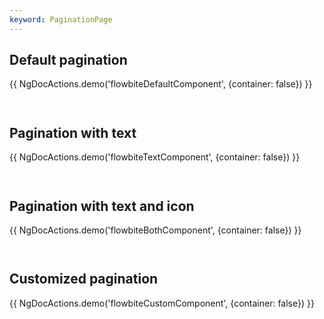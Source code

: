 ```yaml
---
keyword: PaginationPage
---
```


## Default pagination

{{ NgDocActions.demo('flowbiteDefaultComponent', {container: false}) }}

```angular-html file="./_default.component.html" group="default" name="html"

```

```angular-ts file="./_default.component.ts" group="default" name="typescript"

```

## Pagination with text

{{ NgDocActions.demo('flowbiteTextComponent', {container: false}) }}

```angular-html file="./_text.component.html" group="text" name="html"

```

```angular-ts file="./_text.component.ts"#L1 group="text" name="typescript"

```

## Pagination with text and icon

{{ NgDocActions.demo('flowbiteBothComponent', {container: false}) }}

```angular-html file="./_both.component.html" group="both" name="html"

```

```angular-ts file="./_both.component.ts"#L1 group="both" name="typescript"

```

## Customized pagination

{{ NgDocActions.demo('flowbiteCustomComponent', {container: false}) }}

```angular-html file="./_custom.component.html" group="custom" name="html"

```

```angular-ts file="./_custom.component.ts"#L1 group="custom" name="typescript"

```
